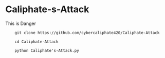 # Caliphate-s-Attack
This is Danger
  


        git clone https://github.com/cybercaliphate420/Caliphate-Attack
    
        cd Caliphate-Attack

        python Caliphate's-Attack.py
